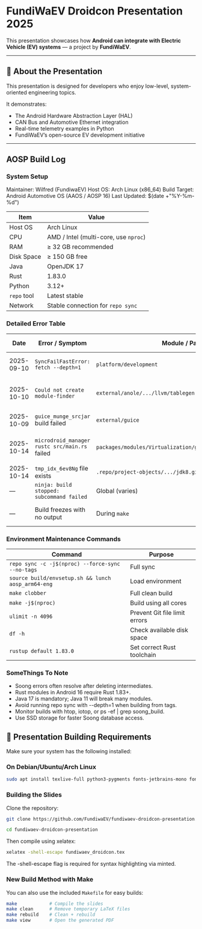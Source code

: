 # FundiWaEV Droidcon Presentation 2025

  This presentation showcases how **Android can integrate with Electric Vehicle (EV) systems** — a project by **FundiWaEV**.

---

## 🧠 About the Presentation

This presentation is designed for developers who enjoy low-level, system-oriented engineering topics.

It demonstrates:
- The Android Hardware Abstraction Layer (HAL)
- CAN Bus and Automotive Ethernet integration
- Real-time telemetry examples in Python
- FundiWaEV’s open-source EV development initiative

---

## AOSP Build Log
### System Setup

Maintainer: Wilfred (FundiwaEV)
Host OS: Arch Linux (x86_64)
Build Target: Android Automotive OS (AAOS / AOSP 16)
Last Updated: $(date +"%Y-%m-%d")

| Item        | Value                                 |
| ----------- | ------------------------------------- |
| Host OS     | Arch Linux                            |
| CPU         | AMD / Intel (multi-core, use `nproc`) |
| RAM         | ≥ 32 GB recommended                   |
| Disk Space  | ≥ 150 GB free                         |
| Java        | OpenJDK 17                            |
| Rust        | 1.83.0                                |
| Python      | 3.12+                                 |
| `repo` tool | Latest stable                         |
| Network     | Stable connection for `repo sync`     |

### Detailed Error Table

| Date       | Error / Symptom                               | Module / Path                                              | Likely Cause                           | Solution / Fix                                                    | Result / Notes |
| ---------- | --------------------------------------------- | ---------------------------------------------------------- | -------------------------------------- | ----------------------------------------------------------------- | -------------- |
| 2025-09-10 | `SyncFailFastError: fetch --depth=1`          | `platform/development`                                     | Shallow clone conflict                 | Re-sync with full depth:<br>`repo sync --force-sync --no-tags`    | ✅ Fixed        |
| 2025-10-10 | `Could not create module-finder`              | `external/anole/.../llvm/tablegen`                         | Missing intermediate path / dependency | `rm -rf out/soong/.intermediates` and rebuild                     | ✅ Fixed        |
| 2025-10-09 | `guice_munge_srcjar` build failed             | `external/guice`                                           | JDK mismatch                           | `export JAVA_HOME=/usr/lib/jvm/java-17-openjdk` then `make clean` | ✅ Fixed        |
| 2025-10-14 | `microdroid_manager rustc src/main.rs` failed | `packages/modules/Virtualization/guest/microdroid_manager` | Rust compiler version mismatch         | Installed `rustup 1.83.0`, cleaned intermediates                  | ✅ Fixed        |
| 2025-10-14 | `tmp_idx_6ev8Ng` file exists                  | `.repo/project-objects/.../jdk8.git`                       | Interrupted fetch                      | Deleted temp files and re-synced                                  | ✅ Fixed        |
| —          | `ninja: build stopped: subcommand failed`     | Global (varies)                                            | Upstream build failure                 | Scrolled up for first error, fixed source                         | ⚙️ Pending     |
| —          | Build freezes with no output                  | During `make`                                              | High I/O or Soong deadlock             | Used `htop` to check active jobs                                  | ⚙️ Pending     |

### Environment Maintenance Commands

| Command                                            | Purpose                       |
| -------------------------------------------------- | ----------------------------- |
| `repo sync -c -j$(nproc) --force-sync --no-tags`   | Full sync                     |
| `source build/envsetup.sh && lunch aosp_arm64-eng` | Load environment              |
| `make clobber`                                     | Full clean build              |
| `make -j$(nproc)`                                  | Build using all cores         |
| `ulimit -n 4096`                                   | Prevent Git file limit errors |
| `df -h`                                            | Check available disk space    |
| `rustup default 1.83.0`                            | Set correct Rust toolchain    |

### SomeThings To Note

* Soong errors often resolve after deleting intermediates.
* Rust modules in Android 16 require Rust 1.83+.
* Java 17 is mandatory; Java 11 will break many modules.
* Avoid running repo sync with --depth=1 when building from tags.
* Monitor builds with htop, iotop, or ps -ef | grep soong_build.
* Use SSD storage for faster Soong database access.

## 🧩 Presentation Building Requirements

Make sure your system has the following installed:

### On Debian/Ubuntu/Arch Linux

```bash
sudo apt install texlive-full python3-pygments fonts-jetbrains-mono fonts-inter
```

### Building the Slides

Clone the repository:

```bash
git clone https://github.com/FundiwaEV/fundiwaev-droidcon-presentation.git

cd fundiwaev-droidcon-presentation
```

Then compile using xelatex:

```bash
xelatex -shell-escape fundiwaev_droidcon.tex
```

The -shell-escape flag is required for syntax highlighting via minted.

### New Build Method with Make

You can also use the included `Makefile` for easy builds:

```bash
make            # Compile the slides
make clean      # Remove temporary LaTeX files
make rebuild    # Clean + rebuild
make view       # Open the generated PDF
